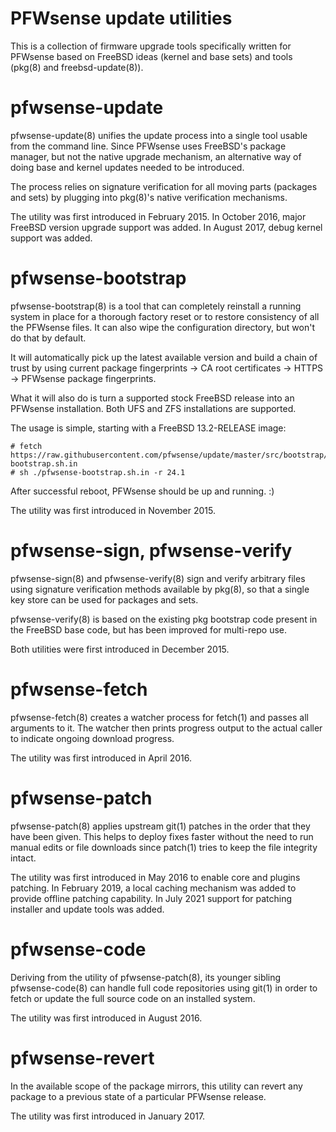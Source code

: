 PFWsense update utilities
=========================

This is a collection of firmware upgrade tools specifically written
for PFWsense based on FreeBSD ideas (kernel and base sets) and tools
(pkg(8) and freebsd-update(8)).

pfwsense-update
===============

pfwsense-update(8) unifies the update process into a single tool
usable from the command line. Since PFWsense uses FreeBSD's package
manager, but not the native upgrade mechanism, an alternative way
of doing base and kernel updates needed to be introduced.

The process relies on signature verification for all moving parts
(packages and sets) by plugging into pkg(8)'s native verification
mechanisms.

The utility was first introduced in February 2015.  In October 2016,
major FreeBSD version upgrade support was added.  In August 2017,
debug kernel support was added.

pfwsense-bootstrap
==================

pfwsense-bootstrap(8) is a tool that can completely reinstall a
running system in place for a thorough factory reset or to restore
consistency of all the PFWsense files.  It can also wipe the
configuration directory, but won't do that by default.

It will automatically pick up the latest available version and
build a chain of trust by using current package fingerprints -> CA
root certificates -> HTTPS -> PFWsense package fingerprints.

What it will also do is turn a supported stock FreeBSD release into
an PFWsense installation.  Both UFS and ZFS installations are supported.

The usage is simple, starting with a FreeBSD 13.2-RELEASE image:

    # fetch https://raw.githubusercontent.com/pfwsense/update/master/src/bootstrap/pfwsense-bootstrap.sh.in
    # sh ./pfwsense-bootstrap.sh.in -r 24.1

After successful reboot, PFWsense should be up and running.  :)

The utility was first introduced in November 2015.

pfwsense-sign, pfwsense-verify
==============================

pfwsense-sign(8) and pfwsense-verify(8) sign and verify arbitrary
files using signature verification methods available by pkg(8),
so that a single key store can be used for packages and sets.

pfwsense-verify(8) is based on the existing pkg bootstrap code present
in the FreeBSD base code, but has been improved for multi-repo use.

Both utilities were first introduced in December 2015.

pfwsense-fetch
==============

pfwsense-fetch(8) creates a watcher process for fetch(1) and passes
all arguments to it.  The watcher then prints progress output to the
actual caller to indicate ongoing download progress.

The utility was first introduced in April 2016.

pfwsense-patch
==============

pfwsense-patch(8) applies upstream git(1) patches in the order that they
have been given.  This helps to deploy fixes faster without the need
to run manual edits or file downloads since patch(1) tries to keep the
file integrity intact.

The utility was first introduced in May 2016 to enable core and plugins
patching.  In February 2019, a local caching mechanism was added to provide
offline patching capability.  In July 2021 support for patching installer
and update tools was added.

pfwsense-code
=============

Deriving from the utility of pfwsense-patch(8), its younger sibling
pfwsense-code(8) can handle full code repositories using git(1)
in order to fetch or update the full source code on an installed system.

The utility was first introduced in August 2016.

pfwsense-revert
===============

In the available scope of the package mirrors, this utility can
revert any package to a previous state of a particular PFWsense
release.

The utility was first introduced in January 2017.

